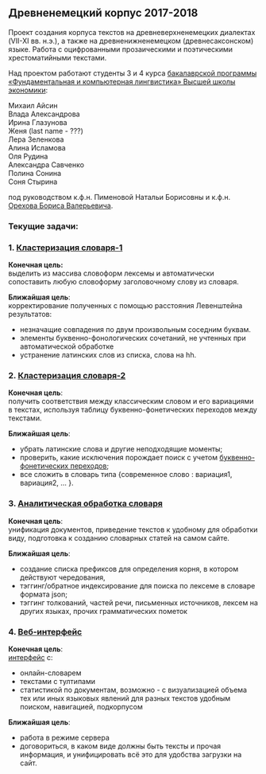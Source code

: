 ## Древненемецкий корпус 2017-2018

Проект создания корпуса текстов на древневерхненемецких диалектах (VII-XI вв. н.э.), а также на древненижненемецком (древнесаксонском) языке. Работа с оцифрованными прозаическими и поэтическими хрестоматийными текстами.

Над проектом работают студенты 3 и 4 курса [бакалаврской программы «Фундаментальная и компьютерная лингвистика» Высшей школы экономики](https://www.hse.ru/ba/ling/):

Михаил Айсин</br>
Влада Александрова</br>
Ирина Глазунова</br>
Женя (last name - ???)</br>
Лера Зеленкова</br>
Алина Исламова</br>
Оля Рудина</br>
Александра Савченко</br>
Полина Сонина</br>
Соня Стырина</br>


под руководством к.ф.н. Пименовой Натальи Борисовны и к.ф.н. [Орехова Бориса Валерьевича](http://nevmenandr.net/bo.php).

### Текущие задачи:
### 1. [Кластеризация словаря-1](https://github.com/phuuda/Old-High-German/tree/master/ahd-codes/clustering-lemmas)</br>

<b>Конечная цель:</b></br>
выделить из массива словоформ лексемы и автоматически сопоставить любую словоформу заголовочному слову из словаря.</br>

<b>Ближайшая цель</b>:</br>
корректирование полученных с помощью расстояния Левенштейна результатов:</br>
* незначащие совпадения по двум произвольным  соседним буквам. 
* элементы буквенно-фонологических сочетаний, не учтенных при автоматической обработке
* устранение латинских слов из списка, слова на hh.</br>

### 2. [Кластеризация словаря-2](https://github.com/Kidorashi/Masterskaya)

<b>Конечная цель</b>:</br>
получить соответствия между классическим словом и его вариациями в текстах, используя таблицу буквенно-фонетических переходов между текстами.</br>

<b>Ближайшая цель</b>:</br>
* убрать латинские слова и другие неподходящие моменты; 
* проверить, какие исключения порождает поиск с учетом [буквенно-фонетических переходов](https://docs.google.com/spreadsheets/d/1s1FnKh7CvT6Nz3hwzS2_zJcLeLmsWuIQHvayYSkKlcM/edit?ts=58a73a8a#gid=1033963496); 
* все сложить в словарь типа {современное слово : вариация1, вариация2, … }.

### 3. [Аналитическая обработка словаря](https://github.com/phuuda/Old-High-German/tree/master/ahd-dictionary)

<b>Конечная цель</b>:</br>
унификация документов, приведение текстов к удобному для обработки виду, подготовка к созданию словарных статей на самом сайте.

<b>Ближайшая цель</b>:</br>
* создание списка префиксов для определения корня, в котором действуют чередования, 
* тэггинг/обратное индексирование для поиска по лексеме в словаре формата json; 
* тэггинг толкований, частей речи, письменных источников, лексем на других языках, прочих грамматических пометок


### 4. [Веб-интерфейс](https://github.com/dkbrz/Old_High_German)

<b>Конечная цель</b>:</br>
[интерфейс](http://dkbrz.pythonanywhere.com/) с:</br>
* онлайн-словарем
* текстами с тултипами
* статистикой по документам, возможно - с визуализацией объема тех или иных языковых явлений для разных текстов
удобным поиском, навигацией, подкорпусом</br>

<b>Ближайшая цель</b>:</br>
* работа в режиме сервера
* договориться, в каком виде должны быть тексты и прочая информация, и унифицировать всё это для удобства загрузки на сайт.



